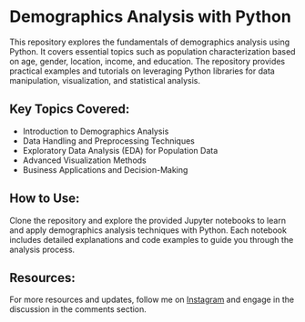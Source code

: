 # Demographics Analysis with Python

This repository explores the fundamentals of demographics analysis using Python. It covers essential topics such as population characterization based on age, gender, location, income, and education. The repository provides practical examples and tutorials on leveraging Python libraries for data manipulation, visualization, and statistical analysis.

## Key Topics Covered:
- Introduction to Demographics Analysis
- Data Handling and Preprocessing Techniques
- Exploratory Data Analysis (EDA) for Population Data
- Advanced Visualization Methods
- Business Applications and Decision-Making

## How to Use:
Clone the repository and explore the provided Jupyter notebooks to learn and apply demographics analysis techniques with Python. Each notebook includes detailed explanations and code examples to guide you through the analysis process.

## Resources:
For more resources and updates, follow me on [Instagram](https://www.instagram.com/z_score_/) and engage in the discussion in the comments section.
